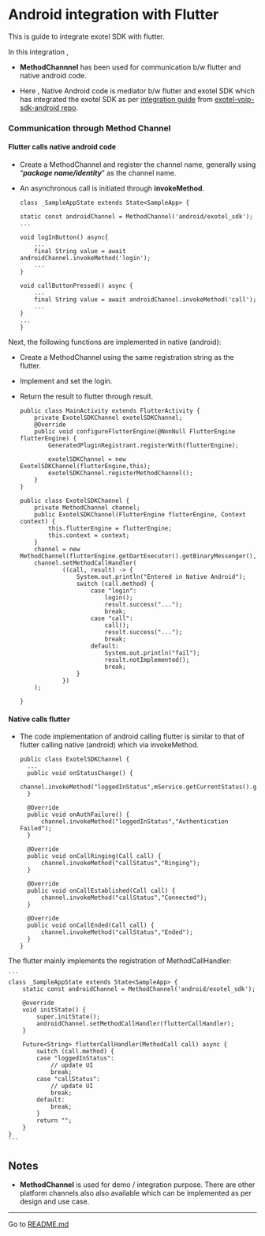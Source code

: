 # Android integration with Flutter 

This is guide to integrate exotel SDK with flutter. 

In this integration , 

- **MethodChannnel** has been used for communication b/w flutter and native android code. 

- Here , Native Android code is mediator b/w flutter and exotel SDK which has integrated the exotel SDK as per [integration guide](https://github.com/exotel/exotel-voip-sdk-android/blob/main/Exotel%20Voice%20Client%20Android%20SDK%20Integration%20Guide.pdf) from [exotel-voip-sdk-android repo](https://github.com/exotel/exotel-voip-sdk-android).


### Communication through Method Channel

#### Flutter calls native android code

- Create a MethodChannel and register the channel name, generally using “***package name/identity***” as the channel name.
- An asynchronous call is initiated through **invokeMethod**.

    ```
    class _SampleAppState extends State<SampleApp> {

    static const androidChannel = MethodChannel('android/exotel_sdk');
    ...

    void logInButton() async{
        ...
        final String value = await androidChannel.invokeMethod('login');
        ...
    }

    void callButtonPressed() async {
        ...
        final String value = await androidChannel.invokeMethod('call');
        ...
    }
    ...
    }
    ```
Next, the following functions are implemented in native (android):
- Create a MethodChannel using the same registration string as the flutter.
- Implement and set the login.
- Return the result to flutter through result.

    ```
    public class MainActivity extends FlutterActivity {
        private ExotelSDKChannel exotelSDKChannel;
        @Override
        public void configureFlutterEngine(@NonNull FlutterEngine flutterEngine) {
            GeneratedPluginRegistrant.registerWith(flutterEngine);

            exotelSDKChannel = new ExotelSDKChannel(flutterEngine,this);
            exotelSDKChannel.registerMethodChannel();
        }
    }
    ```

    ```
    public class ExotelSDKChannel {
        private MethodChannel channel;
        public ExotelSDKChannel(FlutterEngine flutterEngine, Context context) {
            this.flutterEngine = flutterEngine;
            this.context = context;
        }
        channel = new MethodChannel(flutterEngine.getDartExecutor().getBinaryMessenger(),CHANNEL);
        channel.setMethodCallHandler(
                ((call, result) -> {
                    System.out.println("Entered in Native Android");
                    switch (call.method) {
                        case "login":
                            login();
                            result.success("...");
                            break;
                        case "call":
                            call();
                            result.success("...");
                            break;
                        default:
                            System.out.println("fail");
                            result.notImplemented();
                            break;
                    }
                })
        );

    }
    ```

#### Native calls flutter

- The code implementation of android calling flutter is similar to that of flutter calling native (android) which via invokeMethod.
  ```
  public class ExotelSDKChannel {
    ...
    public void onStatusChange() {
        channel.invokeMethod("loggedInStatus",mService.getCurrentStatus().getMessage());
    }

    @Override
    public void onAuthFailure() {
        channel.invokeMethod("loggedInStatus","Authentication Failed");
    }

    @Override
    public void onCallRinging(Call call) {
        channel.invokeMethod("callStatus","Ringing");
    }

    @Override
    public void onCallEstablished(Call call) {
        channel.invokeMethod("callStatus","Connected");
    }

    @Override
    public void onCallEnded(Call call) {
        channel.invokeMethod("callStatus","Ended");
    }
  }
  ```
The flutter mainly implements the registration of MethodCallHandler:

    ```
    class _SampleAppState extends State<SampleApp> {
        static const androidChannel = MethodChannel('android/exotel_sdk');

        @override
        void initState() {
            super.initState();
            androidChannel.setMethodCallHandler(flutterCallHandler);
        }

        Future<String> flutterCallHandler(MethodCall call) async {
            switch (call.method) {  
            case "loggedInStatus":
                // update UI
                break;
            case "callStatus":
                // update UI
                break;
            default:
                break;
            }
            return "";
        }
    }
    ```


## Notes

- **MethodChannel** is used for demo / integration purpose. There  are other platform channels also also available which can be implemented as per design and use case.
  


---

Go to [README.md](README.md)
